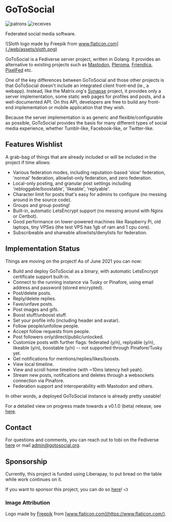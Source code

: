 # GoToSocial

![patrons](https://img.shields.io/liberapay/patrons/dumpsterqueer.svg?logo=liberapay) ![receives](https://img.shields.io/liberapay/receives/dumpsterqueer.svg?logo=liberapay)

Federated social media software.

![Sloth logo made by Freepik from www.flaticon.com](./web/assets/sloth.png)

GoToSocial is a Fediverse server project, written in Golang. It provides an alternative to existing projects such as [Mastodon](https://joinmastodon.org/), [Pleroma](https://pleroma.social/), [Friendica](https://friendica.net), [PixelFed](https://pixelfed.org/) etc.

One of the key differences between GoToSocial and those other projects is that GoToSocial doesn't include an integrated client front-end (ie., a webapp). Instead, like the Matrix.org's [Synapse](https://github.com/matrix-org/synapse) project, it provides only a server implementation, some static web pages for profiles and posts, and a well-documented API. On this API, developers are free to build any front-end implementation or mobile application that they wish.

Because the server implementation is as generic and flexible/configurable as possible, GoToSocial provides the basis for many different types of social media experience, whether Tumblr-like, Facebook-like, or Twitter-like.

## Features Wishlist

A grab-bag of things that are already included or will be included in the project if time allows:

* Various federation modes, including reputation-based 'slow' federation, 'normal' federation, allowlist-only federation, and zero federation.
* Local-only posting, and granular post settings including 'rebloggable/boostable', 'likeable', 'replyable'.
* Character limit for posts that's easy for admins to configure (no messing around in the source code).
* Groups and group posting!
* Built-in, automatic LetsEncrypt support (no messing around with Nginx or Certbot).
* Good performance on lower-powered machines like Raspberry Pi, old laptops, tiny VPSes (the test VPS has 1gb of ram and 1 cpu core).
* Subscribeable and shareable allowlists/denylists for federation.

## Implementation Status

Things are moving on the project! As of June 2021 you can now:

* Build and deploy GoToSocial as a binary, with automatic LetsEncrypt certificate support built-in.
* Connect to the running instance via Tusky or Pinafore, using email address and password (stored encrypted).
* Post/delete posts.
* Reply/delete replies.
* Fave/unfave posts.
* Post images and gifs.
* Boost stuff/unboost stuff.
* Set your profile info (including header and avatar).
* Follow people/unfollow people.
* Accept follow requests from people.
* Post followers only/direct/public/unlocked.
* Customize posts with further flags: federated (y/n), replyable (y/n), likeable (y/n), boostable (y/n) -- not supported through Pinafore/Tusky yet.
* Get notifications for mentions/replies/likes/boosts.
* View local timeline.
* View and scroll home timeline (with ~10ms latency hell yeah).
* Stream new posts, notifications and deletes through a websockets connection via Pinafore.
* Federation support and interoperability with Mastodon and others.

In other words, a deployed GoToSocial instance is already pretty useable!

For a detailed view on progress made towards a v0.1.0 (beta) release, see [here](./PROGRESS.md).

## Contact

For questions and comments, you can reach out to tobi on the Fediverse [here](https://ondergrond.org/@dumpsterqueer) or mail admin@gotosocial.org.

## Sponsorship

Currently, this project is funded using Liberapay, to put bread on the table while work continues on it.

If you want to sponsor this project, you can do so [here](https://liberapay.com/dumpsterqueer/)! `<3`

### Image Attribution

Logo made by [Freepik](https://www.freepik.com) from [www.flaticon.com](https://www.flaticon.com/).

